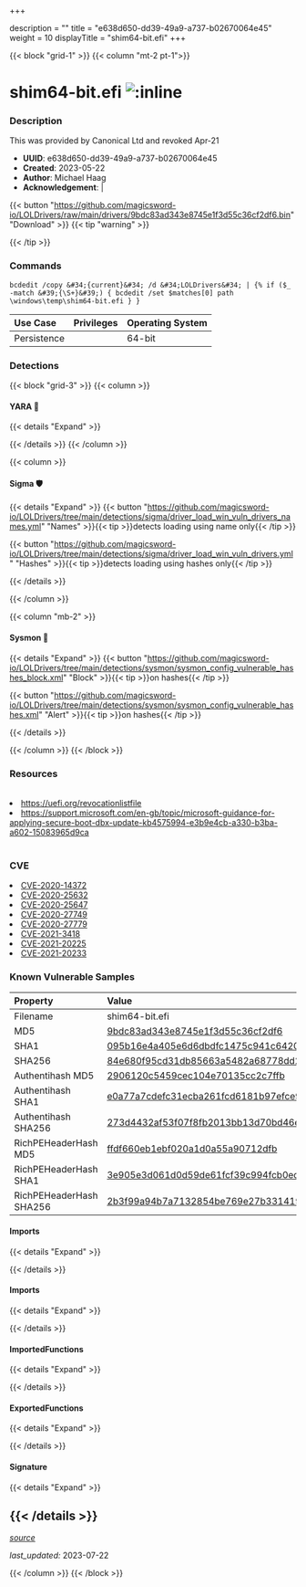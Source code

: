 +++

description = ""
title = "e638d650-dd39-49a9-a737-b02670064e45"
weight = 10
displayTitle = "shim64-bit.efi"
+++


{{< block "grid-1" >}}
{{< column "mt-2 pt-1">}}


# shim64-bit.efi ![:inline](/images/twitter_verified.png) 


### Description

This was provided by Canonical Ltd and revoked Apr-21
- **UUID**: e638d650-dd39-49a9-a737-b02670064e45
- **Created**: 2023-05-22
- **Author**: Michael Haag
- **Acknowledgement**:  | [](https://twitter.com/)

{{< button "https://github.com/magicsword-io/LOLDrivers/raw/main/drivers/9bdc83ad343e8745e1f3d55c36cf2df6.bin" "Download" >}}
{{< tip "warning" >}}

{{< /tip >}}

### Commands

```
bcdedit /copy &#34;{current}&#34; /d &#34;LOLDrivers&#34; | {% if ($_ -match &#39;{\S+}&#39;) { bcdedit /set $matches[0] path \windows\temp\shim64-bit.efi } }
```


| Use Case | Privileges | Operating System | 
|:---- | ---- | ---- |
| Persistence |  | 64-bit |



### Detections


{{< block "grid-3" >}}
{{< column >}}
#### YARA 🏹
{{< details "Expand" >}}

{{< /details >}}
{{< /column >}}



{{< column >}}

#### Sigma 🛡️
{{< details "Expand" >}}
{{< button "https://github.com/magicsword-io/LOLDrivers/tree/main/detections/sigma/driver_load_win_vuln_drivers_names.yml" "Names" >}}{{< tip >}}detects loading using name only{{< /tip >}} 


{{< button "https://github.com/magicsword-io/LOLDrivers/tree/main/detections/sigma/driver_load_win_vuln_drivers.yml" "Hashes" >}}{{< tip >}}detects loading using hashes only{{< /tip >}} 

{{< /details >}}

{{< /column >}}


{{< column "mb-2" >}}

#### Sysmon 🔎
{{< details "Expand" >}}
{{< button "https://github.com/magicsword-io/LOLDrivers/tree/main/detections/sysmon/sysmon_config_vulnerable_hashes_block.xml" "Block" >}}{{< tip >}}on hashes{{< /tip >}} 

{{< button "https://github.com/magicsword-io/LOLDrivers/tree/main/detections/sysmon/sysmon_config_vulnerable_hashes.xml" "Alert" >}}{{< tip >}}on hashes{{< /tip >}} 

{{< /details >}}

{{< /column >}}
{{< /block >}}


### Resources
<br>
<li><a href="https://uefi.org/revocationlistfile">https://uefi.org/revocationlistfile</a></li>
<li><a href="https://support.microsoft.com/en-gb/topic/microsoft-guidance-for-applying-secure-boot-dbx-update-kb4575994-e3b9e4cb-a330-b3ba-a602-15083965d9ca">https://support.microsoft.com/en-gb/topic/microsoft-guidance-for-applying-secure-boot-dbx-update-kb4575994-e3b9e4cb-a330-b3ba-a602-15083965d9ca</a></li>
<br>

### CVE

<li><a href="https://cve.mitre.org/cgi-bin/cvename.cgi?name=CVE-2020-14372">CVE-2020-14372</a></li>
<li><a href="https://cve.mitre.org/cgi-bin/cvename.cgi?name=CVE-2020-25632">CVE-2020-25632</a></li>
<li><a href="https://cve.mitre.org/cgi-bin/cvename.cgi?name=CVE-2020-25647">CVE-2020-25647</a></li>
<li><a href="https://cve.mitre.org/cgi-bin/cvename.cgi?name=CVE-2020-27749">CVE-2020-27749</a></li>
<li><a href="https://cve.mitre.org/cgi-bin/cvename.cgi?name=CVE-2020-27779">CVE-2020-27779</a></li>
<li><a href="https://cve.mitre.org/cgi-bin/cvename.cgi?name=CVE-2021-3418">CVE-2021-3418</a></li>
<li><a href="https://cve.mitre.org/cgi-bin/cvename.cgi?name=CVE-2021-20225">CVE-2021-20225</a></li>
<li><a href="https://cve.mitre.org/cgi-bin/cvename.cgi?name=CVE-2021-20233">CVE-2021-20233</a></li>

### Known Vulnerable Samples

| Property           | Value |
|:-------------------|:------|
| Filename           | shim64-bit.efi |
| MD5                | [9bdc83ad343e8745e1f3d55c36cf2df6](https://www.virustotal.com/gui/file/9bdc83ad343e8745e1f3d55c36cf2df6) |
| SHA1               | [095b16e4a405e6d6dbdfc1475c941c64201d41b5](https://www.virustotal.com/gui/file/095b16e4a405e6d6dbdfc1475c941c64201d41b5) |
| SHA256             | [84e680f95cd31db85663a5482a68778dd236503d88e8a6d8e3c4a6c9ba201102](https://www.virustotal.com/gui/file/84e680f95cd31db85663a5482a68778dd236503d88e8a6d8e3c4a6c9ba201102) |
| Authentihash MD5   | [2906120c5459cec104e70135cc2c7ffb](https://www.virustotal.com/gui/search/authentihash%253A2906120c5459cec104e70135cc2c7ffb) |
| Authentihash SHA1  | [e0a77a7cdefc31ecba261fcd6181b97efce9cc49](https://www.virustotal.com/gui/search/authentihash%253Ae0a77a7cdefc31ecba261fcd6181b97efce9cc49) |
| Authentihash SHA256| [273d4432af53f07f8fb2013bb13d70bd46ea49c6c1c9de6c631ae4d75c98baf0](https://www.virustotal.com/gui/search/authentihash%253A273d4432af53f07f8fb2013bb13d70bd46ea49c6c1c9de6c631ae4d75c98baf0) |
| RichPEHeaderHash MD5   | [ffdf660eb1ebf020a1d0a55a90712dfb](https://www.virustotal.com/gui/search/rich_pe_header_hash%253Affdf660eb1ebf020a1d0a55a90712dfb) |
| RichPEHeaderHash SHA1  | [3e905e3d061d0d59de61fcf39c994fcb0ec1bab3](https://www.virustotal.com/gui/search/rich_pe_header_hash%253A3e905e3d061d0d59de61fcf39c994fcb0ec1bab3) |
| RichPEHeaderHash SHA256| [2b3f99a94b7a7132854be769e27b331419c53989ef42f686d6f5ba09ddefefd6](https://www.virustotal.com/gui/search/rich_pe_header_hash%253A2b3f99a94b7a7132854be769e27b331419c53989ef42f686d6f5ba09ddefefd6) |


#### Imports
{{< details "Expand" >}}

{{< /details >}}
#### Imports
{{< details "Expand" >}}

{{< /details >}}
#### ImportedFunctions
{{< details "Expand" >}}

{{< /details >}}
#### ExportedFunctions
{{< details "Expand" >}}

{{< /details >}}

#### Signature
{{< details "Expand" >}}

{{< /details >}}
-----



[*source*](https://github.com/magicsword-io/LOLDrivers/tree/main/yaml/e638d650-dd39-49a9-a737-b02670064e45.yaml)

*last_updated:* 2023-07-22








{{< /column >}}
{{< /block >}}
